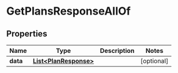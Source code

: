 

# GetPlansResponseAllOf


## Properties

| Name | Type | Description | Notes |
|------------ | ------------- | ------------- | -------------|
|**data** | [**List&lt;PlanResponse&gt;**](PlanResponse.md) |  |  [optional] |



